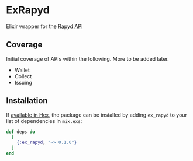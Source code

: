 # ExRapyd

Elixir wrapper for the [Rapyd API](https://docs.rapyd.net/build-with-rapyd/reference/rapyd-overview)

## Coverage

Initial coverage of APIs within the following. More to be added later.
* Wallet
* Collect
* Issuing

## Installation

If [available in Hex](https://hex.pm/docs/publish), the package can be installed
by adding `ex_rapyd` to your list of dependencies in `mix.exs`:

```elixir
def deps do
  [
    {:ex_rapyd, "~> 0.1.0"}
  ]
end
```

